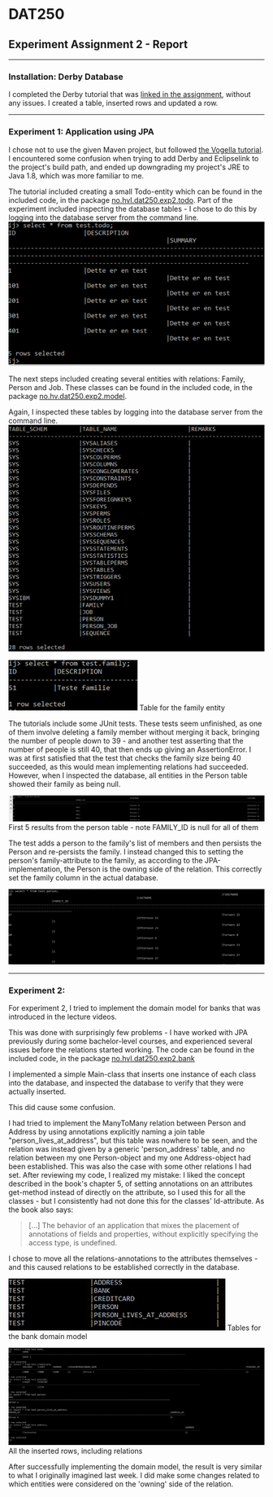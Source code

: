 # DAT250
## Experiment Assignment 2 - Report

---

### Installation: Derby Database

I completed the Derby tutorial that was [linked in the assignment](http://db.apache.org/derby/papers/DerbyTut/index.html), without any issues. I created a table, inserted rows and updated a row.

---

### Experiment 1: Application using JPA

I chose not to use the given Maven project, but followed [the Vogella tutorial](https://www.vogella.com/tutorials/JavaPersistenceAPI/article.html#installation). I encountered some confusion when trying to add Derby and Eclipselink to the project's build path, and ended up downgrading my project's JRE to Java 1.8, which was more familiar to me.

The tutorial included creating a small Todo-entity which can be found in the included code, in the package [no.hvl.dat250.exp2.todo](https://github.com/krnome/DAT250-experiments/tree/master/exp2/src/no/hvl/dat250/exp2/todo).
Part of the experiment included inspecting the database tables - I chose to do this by logging into the database server from the command line.
![Todos in the database](img/DBSelect.PNG)

The next steps included creating several entities with relations: Family, Person and Job. These classes can be found in the included code, in the package [no.hv.dat250.exp2.model](https://github.com/krnome/DAT250-experiments/tree/master/exp2/src/no/hvl/dat250/exp2/model).

Again, I inspected these tables by logging into the database server from the command line.
![Model tables in the database](img/modelTables.PNG)

![Table for the family-entity](img/modelFamily.png)
Table for the family entity


The tutorials include some JUnit tests. These tests seem unfinished, as one of them involve deleting a family member without merging it back, bringing the number of people down to 39 - and another test asserting that the number of people is still 40, that then ends up giving an AssertionError. I was at first satisfied that the test that checks the family size being 40 succeeded, as this would mean implementing relations had succeeded. However, when I inspected the database, all entities in the Person table showed their family as being null.

![First 5 results from the person table](img/personTable.PNG)
First 5 results from the person table - note FAMILY_ID is null for all of them

The test adds a person to the family's list of members and then persists the Person and re-persists the family. I instead changed this to setting the person's family-attribute to the family, as according to the JPA-implementation, the Person is the owning side of the relation. This correctly set the family column in the actual database.

![First 5 results from the fixed person table](img/personTable_fixed.PNG)

---

### Experiment 2: 

For experiment 2, I tried to implement the domain model for banks that was introduced in the lecture videos.

This was done with surprisingly few problems - I have worked with JPA previously during some bachelor-level courses, and experienced several issues before the relations started working.
The code can be found in the included code, in the package [no.hvl.dat250.exp2.bank](https://github.com/krnome/DAT250-experiments/tree/master/exp2/src/no/hvl/dat250/exp2/bank)

I implemented a simple Main-class that inserts one instance of each class into the database, and inspected the database to verify that they were actually inserted.

This did cause some confusion. 

I had tried to implement the ManyToMany relation between Person and Address by using annotations explicitly naming a join table "person_lives_at_address", but this table was nowhere to be seen, and the relation was instead given by a generic 'person_address' table, and no relation between my one Person-object and my one Address-object had been established. This was also the case with some other relations I had set. After reviewing my code, I realized my mistake: I liked the concept described in the book's chapter 5, of setting annotations on an attributes get-method instead of directly on the attribute, so I used this for all the classes - but I consistently had not done this for the classes' Id-attribute. As the book also says:
> \[...] The behavior of an application that mixes the placement of annotations of fields and properties, without explicitly specifying the access type, is undefined.

I chose to move all the relations-annotations to the attributes themselves - and this caused relations to be established correctly in the database.

![Bank tables](img/bank_tables.PNG)
Tables for the bank domain model

![Bank rows](img/bank_rows.PNG)
All the inserted rows, including relations

After successfully implementing the domain model, the result is very similar to what I originally imagined last week. I did make some changes related to which entities were considered on the 'owning' side of the relation.
